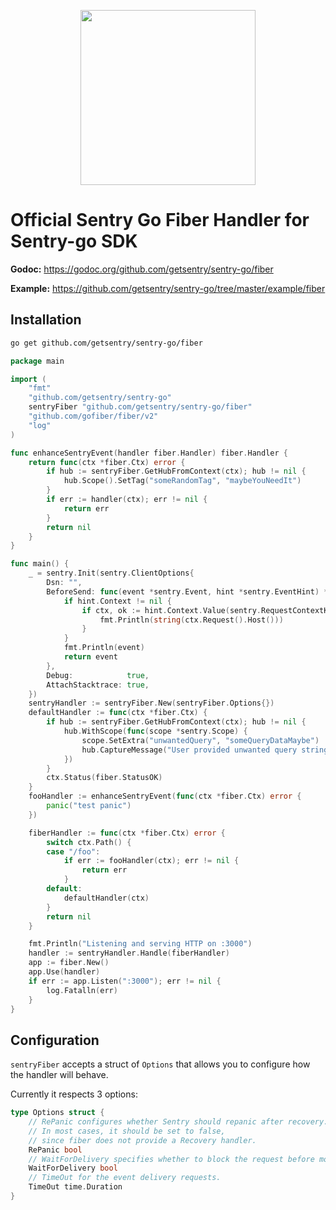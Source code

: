 <p align="center">
  <a href="https://sentry.io" target="_blank" align="center">
    <img src="https://sentry-brand.storage.googleapis.com/sentry-logo-black.png" width="280">
  </a>
  <br />
</p>

# Official Sentry Go Fiber Handler for Sentry-go SDK

**Godoc:** https://godoc.org/github.com/getsentry/sentry-go/fiber

**Example:** https://github.com/getsentry/sentry-go/tree/master/example/fiber

## Installation

```sh
go get github.com/getsentry/sentry-go/fiber
```

```go
package main

import (
	"fmt"
	"github.com/getsentry/sentry-go"
	sentryFiber "github.com/getsentry/sentry-go/fiber"
	"github.com/gofiber/fiber/v2"
	"log"
)

func enhanceSentryEvent(handler fiber.Handler) fiber.Handler {
	return func(ctx *fiber.Ctx) error {
		if hub := sentryFiber.GetHubFromContext(ctx); hub != nil {
			hub.Scope().SetTag("someRandomTag", "maybeYouNeedIt")
		}
		if err := handler(ctx); err != nil {
			return err
		}
		return nil
	}
}

func main() {
	_ = sentry.Init(sentry.ClientOptions{
		Dsn: "",
		BeforeSend: func(event *sentry.Event, hint *sentry.EventHint) *sentry.Event {
			if hint.Context != nil {
				if ctx, ok := hint.Context.Value(sentry.RequestContextKey).(*fiber.Ctx); ok {
					fmt.Println(string(ctx.Request().Host()))
				}
			}
			fmt.Println(event)
			return event
		},
		Debug:            true,
		AttachStacktrace: true,
	})
	sentryHandler := sentryFiber.New(sentryFiber.Options{})
	defaultHandler := func(ctx *fiber.Ctx) {
		if hub := sentryFiber.GetHubFromContext(ctx); hub != nil {
			hub.WithScope(func(scope *sentry.Scope) {
				scope.SetExtra("unwantedQuery", "someQueryDataMaybe")
				hub.CaptureMessage("User provided unwanted query string, but we recovered just fine")
			})
		}
		ctx.Status(fiber.StatusOK)
	}
	fooHandler := enhanceSentryEvent(func(ctx *fiber.Ctx) error {
		panic("test panic")
	})

	fiberHandler := func(ctx *fiber.Ctx) error {
		switch ctx.Path() {
		case "/foo":
			if err := fooHandler(ctx); err != nil {
				return err
			}
		default:
			defaultHandler(ctx)
		}
		return nil
	}

	fmt.Println("Listening and serving HTTP on :3000")
	handler := sentryHandler.Handle(fiberHandler)
	app := fiber.New()
	app.Use(handler)
	if err := app.Listen(":3000"); err != nil {
		log.Fatalln(err)
	}
}
```

## Configuration

`sentryFiber` accepts a struct of `Options` that allows you to configure how the handler will behave.

Currently it respects 3 options:

```go
type Options struct {
	// RePanic configures whether Sentry should repanic after recovery.
	// In most cases, it should be set to false,
	// since fiber does not provide a Recovery handler.
	RePanic bool
	// WaitForDelivery specifies whether to block the request before moving forward with the response.
	WaitForDelivery bool
	// TimeOut for the event delivery requests.
	TimeOut time.Duration
}
```